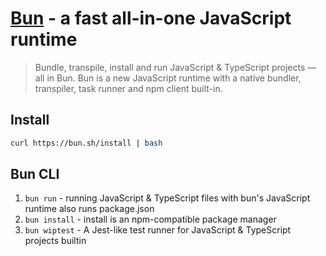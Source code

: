 # [Bun](https://bun.sh/) - a fast all-in-one JavaScript runtime

> Bundle, transpile, install and run JavaScript & TypeScript projects — all in Bun. Bun is a new JavaScript runtime with a native bundler, transpiler, task runner and npm client built-in.

## Install

```sh
curl https://bun.sh/install | bash
```

## Bun CLI

1. `bun run` - running JavaScript & TypeScript files with bun's JavaScript runtime also runs package.json
2. `bun install` - install is an npm-compatible package manager
3. `bun wiptest` - A Jest-like test runner for JavaScript & TypeScript projects builtin
